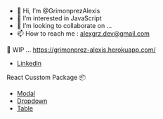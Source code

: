 - 👋 Hi, I’m @GrimonprezAlexis
- 👀 I’m interested in JavaScript
- 💞️ I’m looking to collaborate on ...
- 📫 How to reach me : alexgrz.dev@gmail.com

🌱 WIP ... https://grimonprez-alexis.herokuapp.com/
- [Linkedin](https://ch.linkedin.com/in/alexis-grimonprez-16263493)


React Cusstom Package 📦
- [Modal](https://www.npmjs.com/package/agr-custom-modal)
- [Dropdown](https://www.npmjs.com/package/agr-custom-dropdown)
- [Table](https://www.npmjs.com/package/agr-custom-table)



<!---
GrimonprezAlexis/GrimonprezAlexis is a ✨ special ✨ repository because its `README.md` (this file) appears on your GitHub profile.
You can click the Preview link to take a look at your changes.
--->
